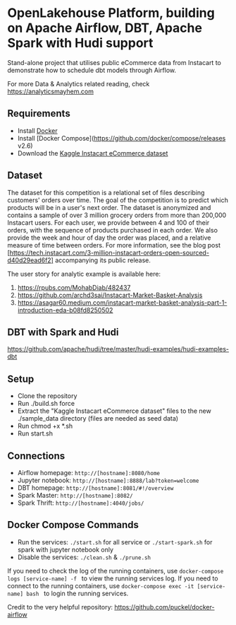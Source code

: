 # OpenLakehouse Platform, building on Apache Airflow, DBT, Apache Spark with Hudi support
Stand-alone project that utilises public eCommerce data from Instacart to demonstrate how to schedule dbt models through Airflow.

For more Data & Analytics related reading, check https://analyticsmayhem.com

## Requirements 
* Install [Docker](https://www.docker.com/products/docker-desktop)
* Install [Docker Compose](https://github.com/docker/compose/releases v2.6) 
* Download the [Kaggle Instacart eCommerce dataset](https://www.kaggle.com/c/instacart-market-basket-analysis/data) 

## Dataset

The dataset for this competition is a relational set of files describing customers' orders over time. The goal of the competition is to predict which products will be in a user's next order. The dataset is anonymized and contains a sample of over 3 million grocery orders from more than 200,000 Instacart users. For each user, we provide between 4 and 100 of their orders, with the sequence of products purchased in each order. We also provide the week and hour of day the order was placed, and a relative measure of time between orders. For more information, see the blog post [https://tech.instacart.com/3-million-instacart-orders-open-sourced-d40d29ead6f2] accompanying its public release.

The user story for analytic example is available here:
1. https://rpubs.com/MohabDiab/482437
2. https://github.com/archd3sai/Instacart-Market-Basket-Analysis
3. https://asagar60.medium.com/instacart-market-basket-analysis-part-1-introduction-eda-b08fd8250502

## DBT with Spark and Hudi
https://github.com/apache/hudi/tree/master/hudi-examples/hudi-examples-dbt

## Setup 
* Clone the repository
* Run ./build.sh force
* Extract the "Kaggle Instacart eCommerce dataset" files to the new ./sample_data directory (files are needed as seed data)
* Run chmod +x *.sh
* Run start.sh

## Connections
* Airflow homepage: `http://[hostname]:8080/home `
* Jupyter notebook: `http://[hostname]:8888/lab?token=welcome `
* DBT homepage: `http://[hostname]:8081/#!/overview `
* Spark Master: `http://[hostname]:8082/ `
* Spark Thrift: `http://[hostname]:4040/jobs/ `

## Docker Compose Commands
* Run the services: `./start.sh` for all service or `./start-spark.sh` for spark with jupyter notebook only
* Disable the services: `./clean.sh` & `./prune.sh`

If you need to check the log of the running containers, use `docker-compose logs [service-name] -f ` to view the running services log.
If you need to connect to the running containers, use `docker-compose exec -it [service-name] bash ` to login the running services.


Credit to the very helpful repository: https://github.com/puckel/docker-airflow
